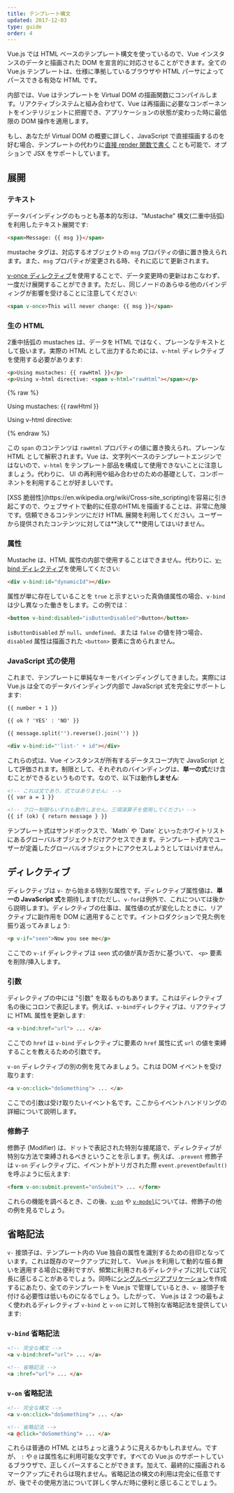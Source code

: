```yaml
---
title: テンプレート構文
updated: 2017-12-03
type: guide
order: 4
---
```


Vue.js では HTML ベースのテンプレート構文を使っているので、Vue インスタンスのデータと描画された DOM を宣言的に対応させることができます。全ての Vue.js テンプレートは、仕様に準拠しているブラウザや HTML パーサによってパースできる有効な HTML です。

内部では、Vue はテンプレートを Virtual DOM の描画関数にコンパイルします。リアクティブシステムと組み合わせて、Vue は再描画に必要なコンポーネントをインテリジェントに把握でき、アプリケーションの状態が変わった時に最低限の DOM 操作を適用します。

もし、あなたが Virtual DOM の概要に詳しく、JavaScript で直接描画するのを好む場合、テンプレートの代わりに[直接 render 関数で書く](render-function.html) ことも可能で、オプションで JSX をサポートしています。

## 展開

### テキスト

データバインディングのもっとも基本的な形は、"Mustache" 構文(二重中括弧)を利用したテキスト展開です:

``` html
<span>Message: {{ msg }}</span>
```

mustache タグは、対応するオブジェクトの `msg` プロパティの値に置き換えられます。また、`msg` プロパティが変更される時、それに応じて更新されます。

[v-once ディレクティブ](../api/#v-once)を使用することで、データ変更時の更新はおこなわず、一度だけ展開することができます。ただし、同じノードのあらゆる他のバインディングが影響を受けることに注意してください:

``` html
<span v-once>This will never change: {{ msg }}</span>
```

### 生の HTML

2重中括弧の mustaches は、データを HTML ではなく、プレーンなテキストとして扱います。実際の HTML として出力するためには、`v-html` ディレクティブを使用する必要があります:

``` html
<p>Using mustaches: {{ rawHtml }}</p>
<p>Using v-html directive: <span v-html="rawHtml"></span></p>
```

{% raw %}
<div id="example1" class="demo">
  <p>Using mustaches: {{ rawHtml }}</p>
  <p>Using v-html directive: <span v-html="rawHtml"></span></p>
</div>
<script>
new Vue({
  el: '#example1',
  data: function () {
  	return {
  	  rawHtml: '<span style="color: red">This should be red.</span>'
  	}
  }
})
</script>
{% endraw %}

この `span` のコンテンツは `rawHtml` プロパティの値に置き換えられ、プレーンな HTML として解釈されます。Vue は、文字列ベースのテンプレートエンジンではないので、`v-html` をテンプレート部品を構成して使用できないことに注意しましょう。代わりに、 UI の再利用や組み合わせのための基礎として、コンポーネントを利用することが好ましいです。

<p class="tip">[XSS 脆弱性](https://en.wikipedia.org/wiki/Cross-site_scripting)を容易に引き起こすので、ウェブサイトで動的に任意のHTMLを描画することは、非常に危険です。信頼できるコンテンツにだけ HTML 展開を利用してください。ユーザーから提供されたコンテンツに対しては**決して**使用してはいけません。</p>

### 属性

Mustache は、HTML 属性の内部で使用することはできません。代わりに、[v-bind ディレクティブ](../api/#v-bind)を使用してください:

``` html
<div v-bind:id="dynamicId"></div>
```

属性が単に存在していることを `true` と示すといった真偽値属性の場合、`v-bind` は少し異なった働きをします。この例では：

``` html
<button v-bind:disabled="isButtonDisabled">Button</button>
```

`isButtonDisabled` が `null`、`undefined`、または `false` の値を持つ場合、`disabled` 属性は描画された `<button>` 要素に含められません。

### JavaScript 式の使用

これまで、テンプレートに単純なキーをバインディングしてきました。実際には Vue.js は全てのデータバインディング内部で JavaScript 式を完全にサポートします:

``` html
{{ number + 1 }}

{{ ok ? 'YES' : 'NO' }}

{{ message.split('').reverse().join('') }}

<div v-bind:id="'list-' + id"></div>
```

これらの式は、Vue インスタンスが所有するデータスコープ内で JavaScript として評価されます。制限として、それぞれのバインディングは、**単一の式**だけ含むことができるというものです。なので、以下は動作**しません**:

``` html
<!-- これは文であり、式ではありません: -->
{{ var a = 1 }}

<!-- フロー制御もいずれも動作しません。三項演算子を使用してください -->
{{ if (ok) { return message } }}
```

<p class="tip">テンプレート式はサンドボックスで、`Math` や `Date` といったホワイトリストにあるグローバルオブジェクトだけアクセスできます。テンプレート式内でユーザーが定義したグローバルオブジェクトにアクセスしようとしてはいけません。</p>

## ディレクティブ

ディレクティブは `v-` から始まる特別な属性です。ディレクティブ属性値は、**単一の JavaScript 式**を期待します(ただし、`v-for`は例外で、これについては後から説明します)。ディレクティブの仕事は、属性値の式が変化したときに、リアクティブに副作用を DOM に適用することです。イントロダクションで見た例を振り返ってみましょう:

``` html
<p v-if="seen">Now you see me</p>
```

ここでの `v-if` ディレクティブは `seen` 式の値が真か否かに基づいて、 `<p>` 要素を削除/挿入します。

### 引数

ディレクティブの中には "引数" を取るものもあります。これはディレクティブ名の後にコロンで表記します。例えば、`v-bind`ディレクティブは、リアクティブに HTML 属性を更新します:

``` html
<a v-bind:href="url"> ... </a>
```

ここでの `href` は `v-bind` ディレクティブに要素の `href` 属性に式 `url` の値を束縛することを教えるための引数です。

`v-on` ディレクティブの別の例を見てみましょう。これは DOM イベントを受け取ります:

``` html
<a v-on:click="doSomething"> ... </a>
```

ここでの引数は受け取りたいイベント名です。ここからイベントハンドリングの詳細について説明します。

### 修飾子

修飾子 (Modifier) は、ドットで表記された特別な接尾語で、ディレクティブが特別な方法で束縛されるべきということを示します。例えば、`.prevent` 修飾子は `v-on` ディレクティブに、イベントがトリガされた際 `event.preventDefault()` を呼ぶように伝えます:

``` html
<form v-on:submit.prevent="onSubmit"> ... </form>
```

これらの機能を調べるとき、この後、[`v-on`](events.html#イベント修飾子) や [`v-model`](forms.html#修飾子)については、修飾子の他の例を見るでしょう。

## 省略記法

`v-` 接頭子は、テンプレート内の Vue 独自の属性を識別するための目印となっています。これは既存のマークアップに対して、 Vue.js を利用して動的な振る舞いを適用する場合に便利ですが、頻繁に利用されるディレクティブに対しては冗長に感じることがあるでしょう。同時に[シングルページアプリケーション](https://en.wikipedia.org/wiki/Single-page_application)を作成するにあたり、全てのテンプレートを Vue.js で管理しているとき、`v-` 接頭子を付ける必要性は低いものになるでしょう。したがって、 Vue.js は 2 つの最もよく使われるディレクティブ `v-bind` と `v-on` に対して特別な省略記法を提供しています:

### `v-bind` 省略記法

``` html
<!-- 完全な構文 -->
<a v-bind:href="url"> ... </a>

<!-- 省略記法 -->
<a :href="url"> ... </a>
```

### `v-on` 省略記法

``` html
<!-- 完全な構文 -->
<a v-on:click="doSomething"> ... </a>

<!-- 省略記法 -->
<a @click="doSomething"> ... </a>
```

これらは普通の HTML とはちょっと違うように見えるかもしれません。ですが、 `:` や `@` は属性名に利用可能な文字です。すべての Vue.js のサポートしているブラウザで、正しくパースすることができます。加えて、最終的に描画されるマークアップにそれらは現れません。省略記法の構文の利用は完全に任意ですが、後でその使用方法について詳しく学んだ時に便利と感じることでしょう。
